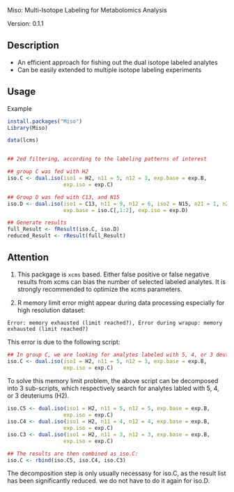 Miso: Multi-Isotope Labeling for Metabolomics Analysis

Version: 0.1.1

## Description

- An efficient approach for fishing out the dual isotope labeled analytes
- Can be easily extended to multiple isotope labeling experiments


## Usage

Example 

```r 
install.packages("Miso")
Library(Miso)

data(lcms)


## 2ed filtering, according to the labeling patterns of interest

## group C was fed with H2
iso.C <- dual.iso(iso1 = H2, n11 = 5, n12 = 3, exp.base = exp.B, 
                  exp.iso = exp.C)

## Group D was fed with C13, and N15
iso.D <- dual.iso(iso1 = C13, n11 = 9, n12 = 6, iso2 = N15, n21 = 1, n22 = 0,
                  exp.base = iso.C[,1:2], exp.iso = exp.D)

## Generate results
full_Result <- fResult(iso.C, iso.D)
reduced_Result <- rResult(full_Result)
```
## Attention

1. This packgage is `xcms` based. Either false positive or false negative results from xcms can bias the number of selected labeled analytes. It is strongly recommended to optimize the xcms parameters.     

2. R memory limit error might appear during data processing especially for high resolution dataset:   

`Error: memory exhausted (limit reached?), Error during wrapup: memory exhausted (limit reached?)` 

This error is due to the following script:

```r
## In group C, we are looking for analytes labeled with 5, 4, or 3 deuteriums (H2).
iso.C <- dual.iso(iso1 = H2, n11 = 5, n12 = 3, exp.base = exp.B, 
                  exp.iso = exp.C)
```

To solve this memory limit problem, the above script can be decomposed into 3 sub-scripts, which respectively search for analytes labled with 5, 4, or 3 deuteriums (H2).

```r
iso.C5 <- dual.iso(iso1 = H2, n11 = 5, n12 = 5, exp.base = exp.B, 
                  exp.iso = exp.C)
iso.C4 <- dual.iso(iso1 = H2, n11 = 4, n12 = 4, exp.base = exp.B, 
                  exp.iso = exp.C)
iso.C3 <- dual.iso(iso1 = H2, n11 = 3, n12 = 3, exp.base = exp.B, 
                  exp.iso = exp.C)

## The results are then combined as iso.C:
iso.C <- rbind(iso.C5, iso.C4, iso.C3)
```

The decomposition step is only usually necessasy for iso.C, as the result list has been significantly reduced. we do not have to do it again for iso.D.
